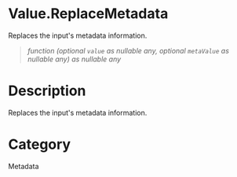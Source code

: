 ﻿# Value.ReplaceMetadata
Replaces the input's metadata information.
> _function (optional <code>value</code> as nullable any, optional <code>metaValue</code> as nullable any) as nullable any_
# Description 
Replaces the input's metadata information.

# Category 
Metadata
